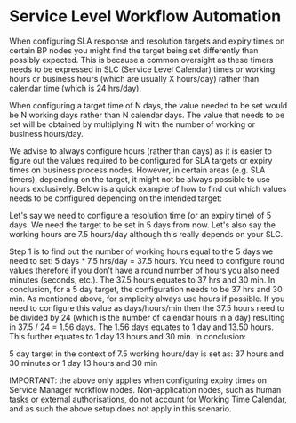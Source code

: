 # Service Level Workflow Automation

When configuring SLA response and resolution targets and expiry times on certain BP nodes you might find the target being set differently than possibly expected. This is because a common oversight as these timers needs to be expressed in SLC (Service Level Calendar) times or working hours or business hours (which are usually X hours/day) rather than calendar time (which is 24 hrs/day).

When configuring a target time of N days, the value needed to be set would be N working days rather than N calendar days. The value that needs to be set will be obtained by multiplying N with the number of working or business hours/day.

We advise to always configure hours (rather than days) as it is easier to figure out the values required to be configured for SLA targets or expiry times on business process nodes. However, in certain areas (e.g. SLA timers), depending on the target, it might not be always possible to use hours exclusively. Below is a quick example of how to find out which values needs to be configured depending on the intended target:

Let's say we need to configure a resolution time (or an expiry time) of 5 days. We need the target to be set in 5 days from now. Let's also say the working hours are 7.5 hours/day although this really depends on your SLC. 

Step 1 is to find out the number of working hours equal to the 5 days we need to set: 5 days * 7.5 hrs/day = 37.5 hours. You need to configure round values therefore if you don't have a round number of hours you also need minutes (seconds, etc.). The 37.5 hours equates to 37 hrs and 30 min. In conclusion, for a 5 day target, the configuration needs to be 37 hrs and 30 min. As mentioned above, for simplicity always use hours if possible. If you need to configure this value as days/hours/min then the 37.5 hours need to be divided by 24 (which is the number of calendar hours in a day) resulting in 37.5 / 24 = 1.56 days. The 1.56 days equates to 1 day and 13.50 hours. This further equates to 1 day 13 hours and 30 min. In conclusion:

5 day target in the context of 7.5 working hours/day is set as: 37 hours and 30 minutes or 1 day 13 hours and 30 min

IMPORTANT: the above only applies when configuring expiry times on Service Manager workflow nodes. Non-application nodes, such as human tasks or external authorisations, do not account for Working Time Calendar, and as such the above setup does not apply in this scenario.

<!-- https://community.hornbill.com/topic/13775-setup-and-configure-timers-in-service-manager/ -->
<!-- 
If you don't want to be bothered with the mathematical calculation, you can use this Excel sheet to find out what values you need to configure. Type in the desired target time and the number of working hours per day. The values you need to configure are in red: Hornbill_Timer_Targets.xlsx -->